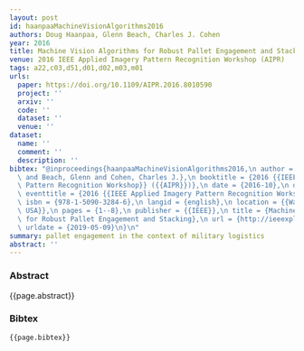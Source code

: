 ```yaml
---
layout: post
id: haanpaaMachineVisionAlgorithms2016
authors: Doug Haanpaa, Glenn Beach, Charles J. Cohen
year: 2016
title: Machine Vision Algorithms for Robust Pallet Engagement and Stacking
venue: 2016 IEEE Applied Imagery Pattern Recognition Workshop (AIPR)
tags: a22,c03,d51,d01,d02,m03,m01
urls:
  paper: https://doi.org/10.1109/AIPR.2016.8010590
  project: ''
  arxiv: ''
  code: ''
  dataset: ''
  venue: ''
dataset:
  name: ''
  comment: ''
  description: ''
bibtex: "@inproceedings{haanpaaMachineVisionAlgorithms2016,\n author = {Haanpaa, Doug\
  \ and Beach, Glenn and Cohen, Charles J.},\n booktitle = {2016 {{IEEE Applied Imagery\
  \ Pattern Recognition Workshop}} ({{AIPR}})},\n date = {2016-10},\n doi = {10.1109/AIPR.2016.8010590},\n\
  \ eventtitle = {2016 {{IEEE Applied Imagery Pattern Recognition Workshop}} ({{AIPR}})},\n\
  \ isbn = {978-1-5090-3284-6},\n langid = {english},\n location = {{Washington, DC,\
  \ USA}},\n pages = {1--8},\n publisher = {{IEEE}},\n title = {Machine Vision Algorithms\
  \ for Robust Pallet Engagement and Stacking},\n url = {http://ieeexplore.ieee.org/document/8010590/},\n\
  \ urldate = {2019-05-09}\n}\n"
summary: pallet engagement in the context of military logistics
abstract: ''
---
```


### Abstract

{{page.abstract}}

### Bibtex

```
{{page.bibtex}}
```
            